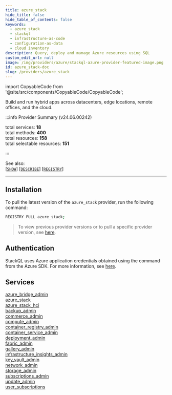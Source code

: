 ```yaml
---
title: azure_stack
hide_title: false
hide_table_of_contents: false
keywords:
  - azure_stack
  - stackql
  - infrastructure-as-code
  - configuration-as-data
  - cloud inventory
description: Query, deploy and manage Azure resources using SQL
custom_edit_url: null
image: /img/providers/azure/stackql-azure-provider-featured-image.png
id: azure_stack-doc
slug: /providers/azure_stack
---
```


import CopyableCode from '@site/src/components/CopyableCode/CopyableCode';

Build and run hybrid apps across datacenters, edge locations, remote offices, and the cloud.  
    
:::info Provider Summary (v24.06.00242)

<div class="row">
<div class="providerDocColumn">
<span>total services:&nbsp;<b>18</b></span><br />
<span>total methods:&nbsp;<b>400</b></span><br />
</div>
<div class="providerDocColumn">
<span>total resources:&nbsp;<b>158</b></span><br />
<span>total selectable resources:&nbsp;<b>151</b></span><br />
</div>
</div>

:::

See also:   
[[` SHOW `]](https://stackql.io/docs/language-spec/show) [[` DESCRIBE `]](https://stackql.io/docs/language-spec/describe)  [[` REGISTRY `]](https://stackql.io/docs/language-spec/registry)
* * * 

## Installation

To pull the latest version of the `azure_stack` provider, run the following command:  

```bash
REGISTRY PULL azure_stack;
```
> To view previous provider versions or to pull a specific provider version, see [here](https://stackql.io/docs/language-spec/registry).  

## Authentication


StackQL uses Azure application credentials obtained using the <CopyableCode code="az login" /> command from the Azure SDK.  For more information, see <a href="https://learn.microsoft.com/en-us/cli/azure/authenticate-azure-cli">here</a>.

## Services
<div class="row">
<div class="providerDocColumn">
<a href="/providers/azure_stack/azure_bridge_admin/">azure_bridge_admin</a><br />
<a href="/providers/azure_stack/azure_stack/">azure_stack</a><br />
<a href="/providers/azure_stack/azure_stack_hci/">azure_stack_hci</a><br />
<a href="/providers/azure_stack/backup_admin/">backup_admin</a><br />
<a href="/providers/azure_stack/commerce_admin/">commerce_admin</a><br />
<a href="/providers/azure_stack/compute_admin/">compute_admin</a><br />
<a href="/providers/azure_stack/container_registry_admin/">container_registry_admin</a><br />
<a href="/providers/azure_stack/container_service_admin/">container_service_admin</a><br />
<a href="/providers/azure_stack/deployment_admin/">deployment_admin</a><br />
</div>
<div class="providerDocColumn">
<a href="/providers/azure_stack/fabric_admin/">fabric_admin</a><br />
<a href="/providers/azure_stack/gallery_admin/">gallery_admin</a><br />
<a href="/providers/azure_stack/infrastructure_insights_admin/">infrastructure_insights_admin</a><br />
<a href="/providers/azure_stack/key_vault_admin/">key_vault_admin</a><br />
<a href="/providers/azure_stack/network_admin/">network_admin</a><br />
<a href="/providers/azure_stack/storage_admin/">storage_admin</a><br />
<a href="/providers/azure_stack/subscriptions_admin/">subscriptions_admin</a><br />
<a href="/providers/azure_stack/update_admin/">update_admin</a><br />
<a href="/providers/azure_stack/user_subscriptions/">user_subscriptions</a><br />
</div>
</div>
